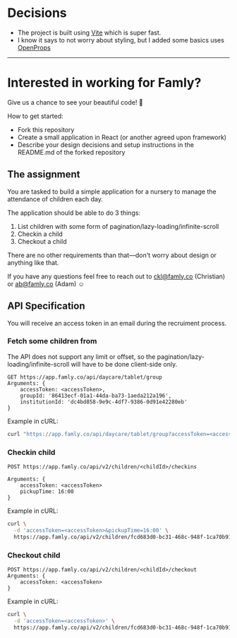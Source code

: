 # Decisions

- The project is built using [Vite](https://vitejs.dev/) which is super fast.
- I know it says to not worry about styling, but I added some basics uses [OpenProps](https://open-props.style/)

---

# Interested in working for Famly?

Give us a chance to see your beautiful code! 🤩

How to get started:

- Fork this repository
- Create a small application in React (or another agreed upon framework)
- Describe your design decisions and setup instructions in the README.md of the forked repository

## The assignment

You are tasked to build a simple application for a nursery to manage the attendance of children each day.

The application should be able to do 3 things:

1. List children with some form of pagination/lazy-loading/infinite-scroll
2. Checkin a child
3. Checkout a child

There are no other requirements than that—don't worry about design or anything like that.

If you have any questions feel free to reach out to ckl@famly.co (Christian) or ab@famly.co (Adam) ☺️

## API Specification

You will receive an access token in an email during the recruiment process.

### Fetch some children from

The API does not support any limit or offset, so the pagination/lazy-loading/infinite-scroll will have to be done client-side only.

```
GET https://app.famly.co/api/daycare/tablet/group
Arguments: {
	accessToken: <accessToken>,
	groupId: '86413ecf-01a1-44da-ba73-1aeda212a196',
	institutionId: 'dc4bd858-9e9c-4df7-9386-0d91e42280eb'
}
```

Example in cURL:

```bash
curl "https://app.famly.co/api/daycare/tablet/group?accessToken=<accessToken>&groupId=86413ecf-01a1-44da-ba73-1aeda212a196&institutionId=dc4bd858-9e9c-4df7-9386-0d91e42280eb"
```

### Checkin child

```
POST https://app.famly.co/api/v2/children/<childId>/checkins

Arguments: {
	accessToken: <accessToken>
	pickupTime: 16:00
}
```

Example in cURL:

```bash
curl \
  -d 'accessToken=<accessToken>&pickupTime=16:00' \
  https://app.famly.co/api/v2/children/fcd683d0-bc31-468c-948f-1ca70b91439d/checkins
```

### Checkout child

```
POST https://app.famly.co/api/v2/children/<childId>/checkout
Arguments: {
	accessToken: <accessToken>
}
```

Example in cURL:

```bash
curl \
  -d 'accessToken=<accessToken>' \
  https://app.famly.co/api/v2/children/fcd683d0-bc31-468c-948f-1ca70b91439d/checkout
```
